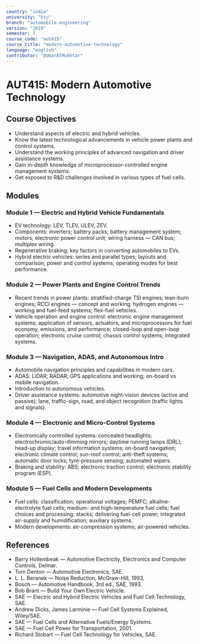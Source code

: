 ```yaml
---
country: "india"
university: "ktu"
branch: "automobile-engineering"
version: "2019"
semester: 7
course_code: "aut415"
course_title: "modern-automotive-technology"
language: "english"
contributor: "@UmarAlMukhtar"
---
```


# AUT415: Modern Automotive Technology

## Course Objectives

- Understand aspects of electric and hybrid vehicles.
- Know the latest technological advancements in vehicle power plants and control systems.
- Understand the working principles of advanced navigation and driver assistance systems.
- Gain in-depth knowledge of microprocessor-controlled engine management systems.
- Get exposed to R&D challenges involved in various types of fuel cells.

## Modules

### Module 1 — Electric and Hybrid Vehicle Fundamentals

- EV technology: LEV, TLEV, ULEV, ZEV.
- Components: inverters; battery packs; battery management system; motors; electronic power control unit; wiring harness — CAN bus; multiplex wiring.
- Regenerative braking; key factors in converting automobiles to EVs.
- Hybrid electric vehicles: series and parallel types; layouts and comparison; power and control systems; operating modes for best performance.

### Module 2 — Power Plants and Engine Control Trends

- Recent trends in power plants: stratified-charge TSI engines; lean-burn engines; RCCI engines — concept and working; hydrogen engines — working and fuel-feed systems; flex-fuel vehicles.
- Vehicle operation and engine control: electronic engine management systems; application of sensors, actuators, and microprocessors for fuel economy, emissions, and performance; closed-loop and open-loop operation; electronic cruise control; chassis control systems; integrated systems.

### Module 3 — Navigation, ADAS, and Autonomous Intro

- Automobile navigation principles and capabilities in modern cars.
- ADAS: LiDAR; RADAR; GPS applications and working; on-board vs mobile navigation.
- Introduction to autonomous vehicles.
- Driver assistance systems: automotive night-vision devices (active and passive); lane, traffic-sign, road, and object recognition (traffic lights and signals).

### Module 4 — Electronic and Micro-Control Systems

- Electronically controlled systems: concealed headlights; electrochromic/auto-dimming mirrors; daytime running lamps (DRL); head-up display; travel information systems; on-board navigation; electronic climate control; sun-roof control; anti-theft systems; automatic door locks; tyre-pressure sensing; automated wipers.
- Braking and stability: ABS; electronic traction control; electronic stability program (ESP).

### Module 5 — Fuel Cells and Modern Developments

- Fuel cells: classification; operational voltages; PEMFC; alkaline-electrolyte fuel cells; medium- and high-temperature fuel cells; fuel choices and processing; stacks; delivering fuel-cell power; integrated air-supply and humidification; auxiliary systems.
- Modern developments: air-compression systems; air-powered vehicles.

## References

- Barry Hollembeak — Automotive Electricity, Electronics and Computer Controls, Delmar.
- Tom Denton — Automotive Electronics, SAE.
- L. L. Beranek — Noise Reduction, McGraw-Hill, 1993.
- Bosch — Automotive Handbook, 3rd ed., SAE, 1993.
- Bob Brant — Build Your Own Electric Vehicle.
- SAE — Electric and Hybrid Electric Vehicles and Fuel Cell Technology, SAE.
- Andrew Dicks, James Larminie — Fuel Cell Systems Explained, Wiley/SAE.
- SAE — Fuel Cells and Alternative Fuels/Energy Systems.
- SAE — Fuel Cell Power for Transportation, 2001.
- Richard Stobart — Fuel Cell Technology for Vehicles, SAE.
